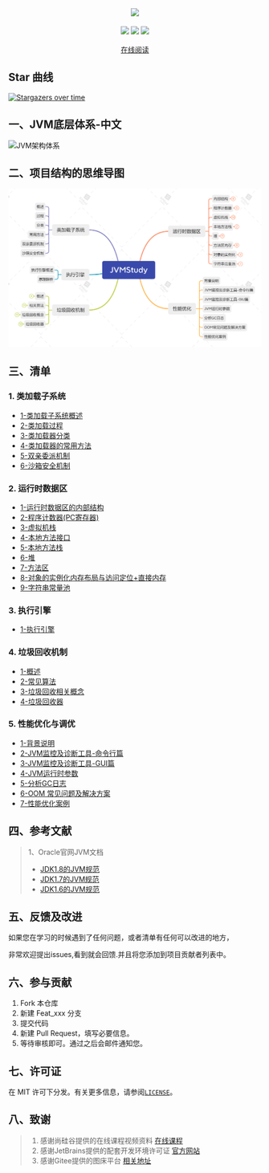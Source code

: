 <center>
<img src="https://gitee.com/ShaoxiongDu/imageBed/raw/master/info.jpg" style="width:700px" >
</center>
<br>
<div align="center">
    <img src="https://img.shields.io/badge/JVM-底层原理解析-blue">
    <img src="https://img.shields.io/badge/JVM-面试知识整理-green">

  <img src="https://visitor-badge.glitch.me/badge?page_id=shaoxiongdu.JVMStudy" >
<br>
<br>
    <a href="https://shaoxiongdu.github.io/JVMStudy/#/" target="_blank">在线阅读</a>
</div>

## Star 曲线
[![Stargazers over time](https://starchart.cc/shaoxiongdu/JVMStudy.svg)](https://github.com/shaoxiongdu/JVMStudy)

## 一、JVM底层体系-中文

![JVM架构体系](https://gitee.com/ShaoxiongDu/imageBed/raw/master/%E7%AC%AC02%E7%AB%A0_JVM%E6%9E%B6%E6%9E%84-%E4%B8%AD.jpg)

## 二、项目结构的思维导图 

![JVMStudy](./JVMStudy.png)

## 三、清单 

### 1. 类加载子系统

- [1-类加载子系统概述](./01-类加载子系统/01-类加载子系统.md)
- [2-类加载过程](./01-类加载子系统/02-类加载过程.md)
- [3-类加载器分类](./01-类加载子系统/03-类加载器的分类.md)
- [4-类加载器的常用方法](./01-类加载子系统/04-类加载器的常用方法.md)
- [5-双亲委派机制](./01-类加载子系统/05-双亲委派机制.md)
- [6-沙箱安全机制](./01-类加载子系统/06-沙箱安全机制.md)

### 2.  运行时数据区 

- [1-运行时数据区的内部结构](./02-运行时数据区/01-运行时数据区内部结构.md)
- [2-程序计数器(PC寄存器)](./02-运行时数据区/02-程序计数器(PC寄存器).md)
- [3-虚拟机栈](./02-运行时数据区/03-虚拟机栈.md)
- [4-本地方法接口](02-运行时数据区/04-本地方法接口.md)
- [5-本地方法栈](02-运行时数据区/05-本地方法栈.md)
- [6-堆](02-运行时数据区/06-堆.md)
- [7-方法区](02-运行时数据区/07-方法区.md)
- [8-对象的实例化内存布局与访问定位+直接内存](02-运行时数据区/08-对象的实例化内存布局与访问定位+直接内存.md)
- [9-字符串常量池](02-运行时数据区/09-字符串常量池.md)

### 3. 执行引擎
- [1-执行引擎]()

### 4. 垃圾回收机制
- [1-概述](./04-垃圾回收机制/01-垃圾回收概述.md)
- [2-常见算法](./04-垃圾回收机制/02-垃圾回收相关算法.md)
- [3-垃圾回收相关概念](./04-垃圾回收机制/03-垃圾回收相关概念.md)
- [4-垃圾回收器](./04-垃圾回收机制/04-垃圾回收器.md)

### 5. 性能优化与调优

- [1-背景说明](./05-性能优化/01-背景说明.md)
- [2-JVM监控及诊断工具-命令行篇](./05-性能优化/02-JVM监控及诊断工具-命令行篇.md)
- [3-JVM监控及诊断工具-GUI篇](./05-性能优化/03-JVM监控及诊断工具-GUI篇.md)
- [4-JVM运行时参数](./05-性能优化/04-JVM运行时参数.md)
- [5-分析GC日志](./05-性能优化/05-分析GC日志.md)
- [6-OOM 常见问题及解决方案](./05-性能优化/06-OOM常见问题及解决方案.md)
- [7-性能优化案例](./05-性能优化/07-性能优化案例.md)

## 四、参考文献

> 1、Oracle官网JVM文档
>
> - [JDK1.8的JVM规范](https://docs.oracle.com/javase/specs/jvms/se8/html/)
> - [JDK1.7的JVM规范](https://docs.oracle.com/javase/specs/jvms/se7/html)
> - [JDK1.6的JVM规范](https://docs.oracle.com/javase/specs/jvms/se6/html)

## 五、反馈及改进

如果您在学习的时候遇到了任何问题，或者清单有任何可以改进的地方，

非常欢迎提出issues,看到就会回馈.并且将您添加到项目贡献者列表中。

## 六、参与贡献

1. Fork 本仓库
2. 新建 Feat_xxx 分支
3. 提交代码
4. 新建 Pull Request，填写必要信息。
5. 等待审核即可。通过之后会邮件通知您。

## 七、许可证

在 MIT 许可下分发。有关更多信息，请参阅[`LICENSE`](./LICENSE)。

## 八、致谢

>  1. 感谢尚硅谷提供的在线课程视频资料 [在线课程](https://www.bilibili.com/video/BV1PJ411n7xZ)
>  2. 感谢JetBrains提供的配套开发环境许可证 [官方网站](https://www.jetbrains.com/)
>  3. 感谢Gitee提供的图床平台 [相关地址](https://gitee.com/ShaoxiongDu/imageBed)

